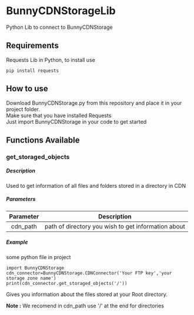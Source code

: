 # BunnyCDNStorageLib
Python Lib to connect to BunnyCDNStorage

## Requirements
Requests Lib in Python, to install use

```
pip install requests
```
## How to use
Download BunnyCDNStorage.py from this repository and place it in your project folder. <br>
Make sure that you have installed Requests <br>
Just import BunnyCDNStorage in your code to get started<br>

## Functions Available

### get_storaged_objects
##### Description
Used to get information of all files and folders stored in a directory in CDN

##### Parameters
| Parameter | Description |
| :-------: | :---------: |
| cdn_path | path of directory you wish to get information about |

##### Example 
some python file in project
```
import BunnyCDNStorage
cdn_connector=BunnyCDNStorage.CDNConnector('Your FTP key','your storage zone name')
print(cdn_connector.get_storaged_objects('/'))
```
Gives you information about the files stored at your Root directory. <br>

<b>Note :</b> We recomend in cdn_path use '/' at the end for directories